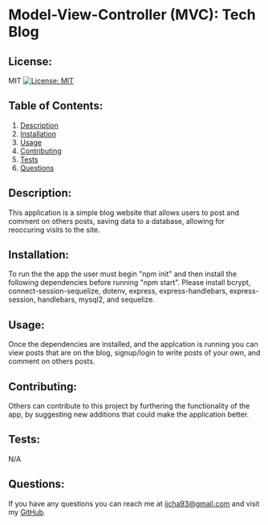 # Model-View-Controller (MVC): Tech Blog
  ## License:
  MIT [![License: MIT](https://img.shields.io/badge/License-MIT-yellow.svg)](https://opensource.org/licenses/MIT)  
  ## Table of Contents:
  1. [Description](#description)
  2. [Installation](#installation)
  3. [Usage](#usage)
  4. [Contributing](#contributing)
  5. [Tests](#tests)
  6. [Questions](#questions)  
  ## Description:
  This application is a simple blog website that allows users to post and comment on others posts, saving data to a database, allowing for reoccuring visits to the site. 
  &nbsp;  
  ## Installation:
  To run the the app the user must begin "npm init" and then install the following dependencies before running "npm start". Please install bcrypt, connect-session-sequelize, dotenv, express, express-handlebars, express-session, handlebars, mysql2, and sequelize.
  &nbsp;  
  ## Usage:
  Once the dependencies are installed, and the applcation is running you can view posts that are on the blog, signup/login to write posts of your own, and comment on others posts.
  &nbsp;  
  ## Contributing:
  Others can contribute to this project by furthering the functionality of the app, by suggesting new additions that could make the application better.
  &nbsp;  
  ## Tests:
  N/A
  &nbsp;  
   ## Questions:
  If you have any questions you can reach me at ijcha93@gmail.com and visit my [GitHub](https://www.github.com/chazillaa).
  